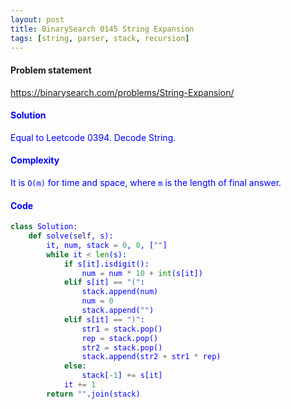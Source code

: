 ```yaml
---
layout: post
title: BinarySearch 0145 String Expansion
tags: [string, parser, stack, recursion]
---
```


#### Problem statement

<a href="https://binarysearch.com/problems/String-Expansion/"> <font color = blue>https://binarysearch.com/problems/String-Expansion/

#### Solution
Equal to Leetcode 0394. Decode String.

#### Complexity
It is `O(m)` for time and space, where `m` is the length of final answer.

#### Code
```python
class Solution:
    def solve(self, s):
        it, num, stack = 0, 0, [""]
        while it < len(s):
            if s[it].isdigit():
                num = num * 10 + int(s[it])
            elif s[it] == "(":
                stack.append(num)
                num = 0
                stack.append("")
            elif s[it] == ")":
                str1 = stack.pop()
                rep = stack.pop()
                str2 = stack.pop()
                stack.append(str2 + str1 * rep)
            else:
                stack[-1] += s[it]              
            it += 1           
        return "".join(stack)
```
